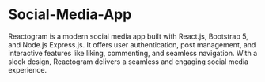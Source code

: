# Social-Media-App
 Reactogram is a modern social media app built with React.js, Bootstrap 5, and Node.js Express.js. It offers user authentication, post management, and interactive features like liking, commenting, and seamless navigation. With a sleek design, Reactogram delivers a seamless and engaging social media experience.
